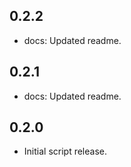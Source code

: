 ## 0.2.2

- docs: Updated readme.
## 0.2.1

- docs: Updated readme.

## 0.2.0

- Initial script release.
